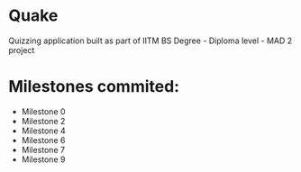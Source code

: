 # Quake
Quizzing application built as part of IITM BS Degree - Diploma level - MAD 2 project

# Milestones commited:
- Milestone 0
- Milestone 2
- Milestone 4
- Milestone 6
- Milestone 7
- Milestone 9